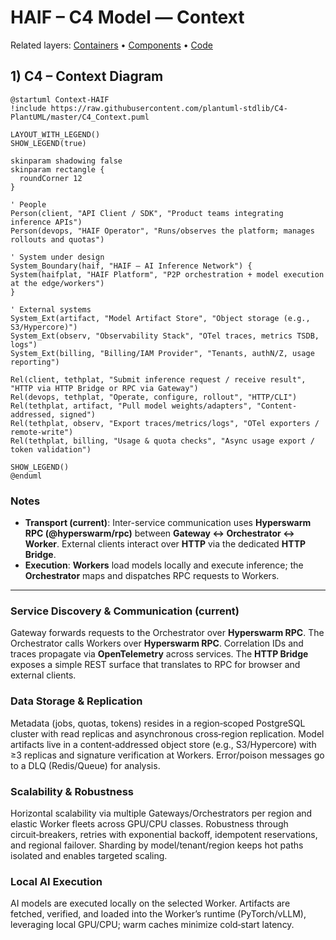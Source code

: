 # HAIF – C4 Model — Context

Related layers: [Containers](./c4-containers.md) • [Components](./c4-components.md) • [Code](./c4-code.md)

## 1) C4 – Context Diagram

```plantuml
@startuml Context-HAIF
!include https://raw.githubusercontent.com/plantuml-stdlib/C4-PlantUML/master/C4_Context.puml

LAYOUT_WITH_LEGEND()
SHOW_LEGEND(true)

skinparam shadowing false
skinparam rectangle {
  roundCorner 12
}

' People
Person(client, "API Client / SDK", "Product teams integrating inference APIs")
Person(devops, "HAIF Operator", "Runs/observes the platform; manages rollouts and quotas")

' System under design
System_Boundary(haif, "HAIF – AI Inference Network") {
System(haifplat, "HAIF Platform", "P2P orchestration + model execution at the edge/workers")
}

' External systems
System_Ext(artifact, "Model Artifact Store", "Object storage (e.g., S3/Hypercore)")
System_Ext(observ, "Observability Stack", "OTel traces, metrics TSDB, logs")
System_Ext(billing, "Billing/IAM Provider", "Tenants, authN/Z, usage reporting")

Rel(client, tethplat, "Submit inference request / receive result", "HTTP via HTTP Bridge or RPC via Gateway")
Rel(devops, tethplat, "Operate, configure, rollout", "HTTP/CLI")
Rel(tethplat, artifact, "Pull model weights/adapters", "Content-addressed, signed")
Rel(tethplat, observ, "Export traces/metrics/logs", "OTel exporters / remote-write")
Rel(tethplat, billing, "Usage & quota checks", "Async usage export / token validation")

SHOW_LEGEND()
@enduml
```

### Notes

* **Transport (current)**: Inter-service communication uses **Hyperswarm RPC (@hyperswarm/rpc)** between **Gateway ↔ Orchestrator ↔ Worker**. External clients interact over **HTTP** via the dedicated **HTTP Bridge**.
* **Execution**: **Workers** load models locally and execute inference; the **Orchestrator** maps and dispatches RPC requests to Workers.

---

### Service Discovery & Communication (current)

Gateway forwards requests to the Orchestrator over **Hyperswarm RPC**. The Orchestrator calls Workers over **Hyperswarm RPC**. Correlation IDs and traces propagate via **OpenTelemetry** across services. The **HTTP Bridge** exposes a simple REST surface that translates to RPC for browser and external clients.

### Data Storage & Replication

Metadata (jobs, quotas, tokens) resides in a region‑scoped PostgreSQL cluster with read replicas and asynchronous cross‑region replication. Model artifacts live in a content‑addressed object store (e.g., S3/Hypercore) with ≥3 replicas and signature verification at Workers. Error/poison messages go to a DLQ (Redis/Queue) for analysis.

### Scalability & Robustness

Horizontal scalability via multiple Gateways/Orchestrators per region and elastic Worker fleets across GPU/CPU classes. Robustness through circuit‑breakers, retries with exponential backoff, idempotent reservations, and regional failover. Sharding by model/tenant/region keeps hot paths isolated and enables targeted scaling.

### Local AI Execution

AI models are executed locally on the selected Worker. Artifacts are fetched, verified, and loaded into the Worker’s runtime (PyTorch/vLLM), leveraging local GPU/CPU; warm caches minimize cold‑start latency.